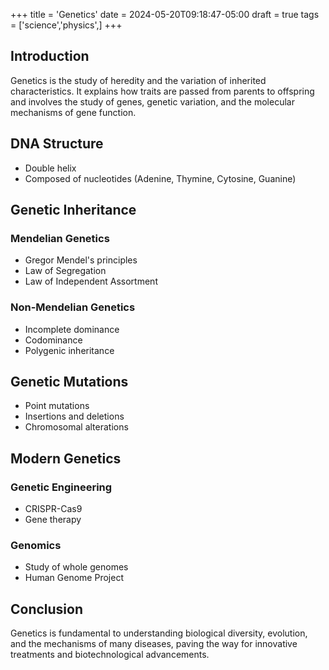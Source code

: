 +++
title = 'Genetics'
date = 2024-05-20T09:18:47-05:00
draft = true
tags = ['science','physics',]
+++
## Introduction
Genetics is the study of heredity and the variation of inherited characteristics. It explains how traits are passed from parents to offspring and involves the study of genes, genetic variation, and the molecular mechanisms of gene function.

## DNA Structure
- Double helix
- Composed of nucleotides (Adenine, Thymine, Cytosine, Guanine)

## Genetic Inheritance
### Mendelian Genetics
- Gregor Mendel's principles
- Law of Segregation
- Law of Independent Assortment

### Non-Mendelian Genetics
- Incomplete dominance
- Codominance
- Polygenic inheritance

## Genetic Mutations
- Point mutations
- Insertions and deletions
- Chromosomal alterations

## Modern Genetics
### Genetic Engineering
- CRISPR-Cas9
- Gene therapy

### Genomics
- Study of whole genomes
- Human Genome Project

## Conclusion
Genetics is fundamental to understanding biological diversity, evolution, and the mechanisms of many diseases, paving the way for innovative treatments and biotechnological advancements.
